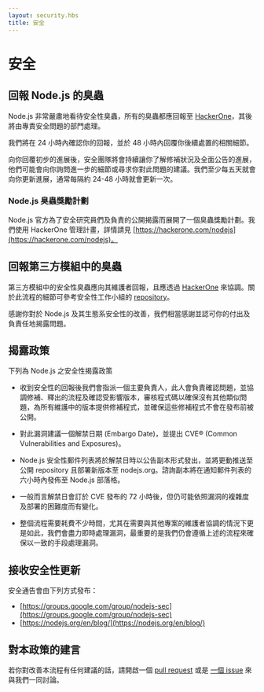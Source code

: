 ```yaml
---
layout: security.hbs
title: 安全
---
```


# 安全

## 回報 Node.js 的臭蟲

Node.js 非常嚴肅地看待安全性臭蟲，所有的臭蟲都應回報至 [HackerOne](https://hackerone.com/nodejs)，其後將由專責安全問題的部門處理。

我們將在 24 小時內確認你的回報，並於 48 小時內回覆你後續處置的相關細節。

向你回覆初步的進展後，安全團隊將會持續讓你了解修補狀況及全面公告的進展，他們可能會向你詢問進一步的細節或尋求你對此問題的建議。我們至少每五天就會向你更新進展，通常每隔約 24-48 小時就會更新一次。

### Node.js 臭蟲獎勵計劃

Node.js 官方為了安全研究員們及負責的公開揭露而展開了一個臭蟲獎勵計劃。我們使用 HackerOne 管理計畫，詳情請見 [https://hackerone.com/nodejs](https://hackerone.com/nodejs)。

## 回報第三方模組中的臭蟲

第三方模組中的安全性臭蟲應向其維護者回報，且應透過 [HackerOne](https://hackerone.com/nodejs-ecosystem) 來協調。關於此流程的細節可參考安全性工作小組的 [repository](https://github.com/nodejs/security-wg/blob/master/processes/third_party_vuln_process.md)。

感謝你對於 Node.js 及其生態系安全性的改善，我們相當感謝並認可你的付出及負責任地揭露問題。

## 揭露政策

下列為 Node.js 之安全性揭露政策

* 收到安全性的回報後我們會指派一個主要負責人，此人會負責確認問題，並協調修補、釋出的流程及確認受影響版本，審核程式碼以確保沒有其他類似問題，為所有維護中的版本提供修補程式，並確保這些修補程式不會在發布前被公開。

* 對此漏洞建議一個解禁日期 (Embargo Date)，並提出 CVE® (Common Vulnerabilities and Exposures)。

* Node.js 安全性郵件列表將於解禁日時以公告副本形式發出，並將更動推送至公開 repository 且部署新版本至 nodejs.org。諮詢副本將在通知郵件列表的六小時內發佈至 Node.js 部落格。

* 一般而言解禁日會訂於 CVE 發布的 72 小時後，但仍可能依照漏洞的複雜度及部署的困難度而有變化。

* 整個流程需要耗費不少時間，尤其在需要與其他專案的維護者協調的情況下更是如此，我們會盡力即時處理漏洞，最重要的是我們仍會遵循上述的流程來確保以一致的手段處理漏洞。

## 接收安全性更新

安全通告會由下列方式發布：

* [https://groups.google.com/group/nodejs-sec](https://groups.google.com/group/nodejs-sec)
* [https://nodejs.org/en/blog/](https://nodejs.org/en/blog/)

## 對本政策的建言

若你對改善本流程有任何建議的話，請開啟一個 [pull request](https://github.com/nodejs/nodejs.org) 或是 [一個 issue](https://github.com/nodejs/security-wg/issues/new) 來與我們一同討論。
